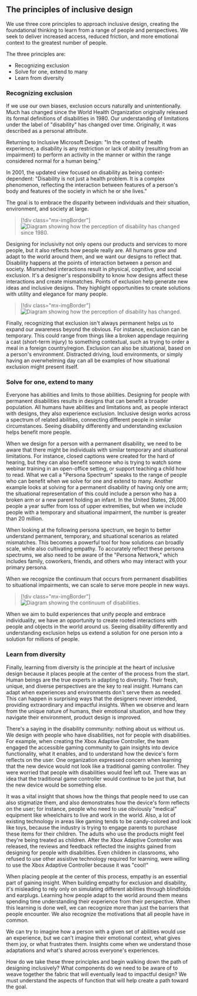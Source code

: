 ## The principles of inclusive design 

We use three core principles to approach inclusive design, creating the foundational thinking to learn from a range of people and perspectives. We seek to deliver increased access, reduced friction, and more emotional context to the greatest number of people.

The three principles are:

- Recognizing exclusion
- Solve for one, extend to many
- Learn from diversity

### Recognizing exclusion

If we use our own biases, exclusion occurs naturally and unintentionally. Much has changed since the World Health Organization originally released its formal definitions of disabilities in 1980. Our understanding of limitations under the label of "disability" has changed over time. Originally, it was described as a personal attribute.

Returning to Inclusive Microsoft Design: "In the context of health experience, a disability is any restriction or lack of ability (resulting from an impairment) to perform an activity in the manner or within the range considered normal for a human being."

In 2001, the updated view focused on disability as being context-dependent: "Disability is not just a health problem. It is a complex phenomenon, reflecting the interaction between features of a person's body and features of the society in which he or she lives."

The goal is to embrace the disparity between individuals and their situation, environment, and society at large.

> [!div class="mx-imgBorder"]
> ![Diagram showing how the perception of disability has changed since 1980.](../media/3-disability-1.png)

Designing for inclusivity not only opens our products and services to more people, but it also reflects how people really are. All humans grow and adapt to the world around them, and we want our designs to reflect that. Disability happens at the points of interaction between a person and society. Mismatched interactions result in physical, cognitive, and social exclusion. It's a designer's responsibility to know how designs affect these interactions and create mismatches. Points of exclusion help generate new ideas and inclusive designs. They highlight opportunities to create solutions with utility and elegance for many people.

> [!div class="mx-imgBorder"]
> ![Diagram showing how the perception of disability has changed.](../media/3-disability-2.png)

Finally, recognizing that exclusion isn't always permanent helps us to expand our awareness beyond the obvious. For instance, exclusion can be temporary. This could range from things like a broken appendage requiring a cast (short-term injury) to something contextual, such as trying to order a meal in a foreign country/region. Exclusion can also be situational, based on a person's environment. Distracted driving, loud environments, or simply having an overwhelming day can all be examples of how situational exclusion might present itself.

### Solve for one, extend to many

Everyone has abilities and limits to those abilities. Designing for people with permanent disabilities results in designs that can benefit a broader population. All humans have abilities and limitations and, as people interact with designs, they also experience exclusion. Inclusive design works across a spectrum of related abilities, connecting different people in similar circumstances. Seeing disability differently and understanding exclusion helps benefit more people.

When we design for a person with a permanent disability, we need to be aware that there might be individuals with similar temporary and situational limitations. For instance, closed captions were created for the hard of hearing, but they can also benefit someone who is trying to watch some webinar training in an open-office setting, or support teaching a child how to read. What we call a "Persona Spectrum" speaks to the range of people who can benefit when we solve for one and extend to many. Another example looks at solving for a permanent disability of having only one arm; the situational representation of this could include a person who has a broken arm or a new parent holding an infant. In the United States, 26,000 people a year suffer from loss of upper extremities, but when we include people with a temporary and situational impairment, the number is greater than 20 million.  

When looking at the following persona spectrum, we begin to better understand permanent, temporary, and situational scenarios as related mismatches. This becomes a powerful tool for how solutions can broadly scale, while also cultivating empathy. To accurately reflect these persona spectrums, we also need to be aware of the "Persona Network," which includes family, coworkers, friends, and others who may interact with your primary persona.

When we recognize the continuum that occurs from permanent disabilities to situational impairments, we can scale to serve more people in new ways.

> [!div class="mx-imgBorder"]
> ![Diagram showing the continuum of disabilities.](../media/3-disability-3.png)

When we aim to build experiences that unify people and embrace individuality, we have an opportunity to create rooted interactions with people and objects in the world around us. Seeing disability differently and understanding exclusion helps us extend a solution for one person into a solution for millions of people.

### Learn from diversity

Finally, learning from diversity is the principle at the heart of inclusive design because it places people at the center of the process from the start. Human beings are the true experts in adapting to diversity. Their fresh, unique, and diverse perspectives are the key to real insight. Humans can adapt when experiences and environments don't serve them as needed. This can happen in surprising ways that the designers never intended, providing extraordinary and impactful insights. When we observe and learn from the unique nature of humans, their emotional situation, and how they navigate their environment, product design is improved.

There's a saying in the disability community: nothing about us without us. We design with people who have disabilities, not for people with disabilities. For example, when creating the Xbox Adaptive Controller, the team engaged the accessible gaming community to gain insights into device functionality, what it enables, and to understand how the device's form reflects on the user. One organization expressed concern when learning that the new device would not look like a traditional gaming controller. They were worried that people with disabilities would feel left out. There was an idea that the traditional game controller would continue to be just that, but the new device would be something else.

It was a vital insight that shows how the things that people need to use can also stigmatize them, and also demonstrates how the device's form reflects on the user; for instance, people who need to use obviously "medical" equipment like wheelchairs to live and work in the world. Also, a lot of existing technology in areas like gaming tends to be candy-colored and look like toys, because the industry is trying to engage parents to purchase these items for their children. The adults who use the products might feel they're being treated as children. After the Xbox Adaptive Controller was released, the reviews and feedback reflected the insights gained from designing for people with disabilities. Even children in classrooms, who refused to use other assistive technology required for learning, were willing to use the Xbox Adaptive Controller because it was "cool!"

When placing people at the center of this process, empathy is an essential part of gaining insight. When building empathy for exclusion and disability, it's misleading to rely only on simulating different abilities through blindfolds and earplugs. Learning how people adapt to the world around them means spending time understanding their experience from their perspective. When this learning is done well, we can recognize more than just the barriers that people encounter. We also recognize the motivations that all people have in common.

We can try to imagine how a person with a given set of abilities would use an experience, but we can't imagine their emotional context, what gives them joy, or what frustrates them. Insights come when we understand those adaptations and what's shared across everyone's experiences.

How do we take these three principles and begin walking down the path of designing inclusively? What components do we need to be aware of to weave together the fabric that will eventually lead to impactful design? We must understand the aspects of function that will help create a path toward the goal.

